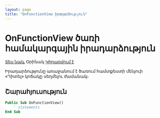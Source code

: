 ```yaml
---
layout: page
title: "OnFunctionView իրադարձություն"
---
```


# OnFunctionView ծառի համակարգային իրադարձություն

[Տես նաև](TreeEvents.md) Օրինակ [Կիրառվում է](../Defs/Tree.md)

Իրադարձությունը առաջանում է ծառում համտքեստի մենյուի «Դիտել» կոճակը սեղմելու ժամանակ։ 

## Շարահյուսություն

``` vb
Public Sub OnFunctionView()
    ' statements
End Sub
```
